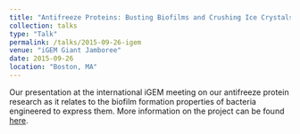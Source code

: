 ```yaml
---
title: "Antifreeze Proteins: Busting Biofilms and Crushing Ice Crystals"
collection: talks
type: "Talk"
permalink: /talks/2015-09-26-igem
venue: "iGEM Giant Jamboree"
date: 2015-09-26
location: "Boston, MA"
---
```


Our presentation at the international iGEM meeting on our antifreeze protein research as it relates to the biofilm formation properties of bacteria engineered to express them. More information on the project can be found [here](http://2015.igem.org/Team:WPI-Worcester/Description). 
